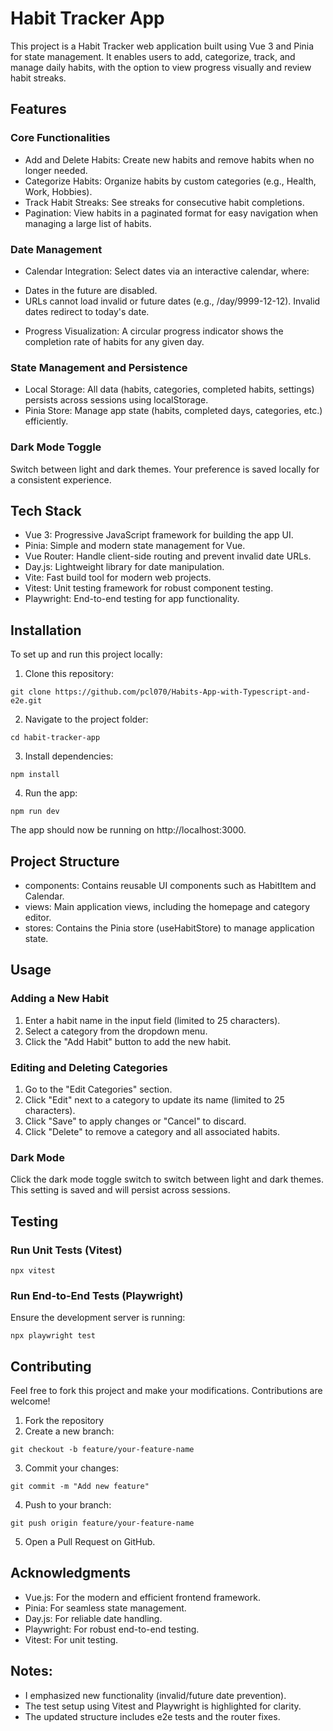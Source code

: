 # Habit Tracker App
This project is a Habit Tracker web application built using Vue 3 and Pinia for state management. It enables users to add, categorize, track, and manage daily habits, with the option to view progress visually and review habit streaks.

## Features
### Core Functionalities
- Add and Delete Habits: Create new habits and remove habits when no longer needed.
- Categorize Habits: Organize habits by custom categories (e.g., Health, Work, Hobbies).
- Track Habit Streaks: See streaks for consecutive habit completions.
- Pagination: View habits in a paginated format for easy navigation when managing a large list of habits.
### Date Management
- Calendar Integration: Select dates via an interactive calendar, where:
* Dates in the future are disabled.
* URLs cannot load invalid or future dates (e.g., /day/9999-12-12). Invalid dates redirect to today's date.
- Progress Visualization: A circular progress indicator shows the completion rate of habits for any given day.
### State Management and Persistence
- Local Storage: All data (habits, categories, completed habits, settings) persists across sessions using localStorage.
- Pinia Store: Manage app state (habits, completed days, categories, etc.) efficiently.
### Dark Mode Toggle
Switch between light and dark themes. Your preference is saved locally for a consistent experience.

## Tech Stack
- Vue 3: Progressive JavaScript framework for building the app UI.
- Pinia: Simple and modern state management for Vue.
- Vue Router: Handle client-side routing and prevent invalid date URLs.
- Day.js: Lightweight library for date manipulation.
- Vite: Fast build tool for modern web projects.
- Vitest: Unit testing framework for robust component testing.
- Playwright: End-to-end testing for app functionality.
## Installation
To set up and run this project locally:

1. Clone this repository:

```
git clone https://github.com/pcl070/Habits-App-with-Typescript-and-e2e.git
```
2. Navigate to the project folder:

```
cd habit-tracker-app
```
3. Install dependencies:

```
npm install
```
4. Run the app:

```
npm run dev
```

The app should now be running on http://localhost:3000.

## Project Structure
- components: Contains reusable UI components such as HabitItem and Calendar.
- views: Main application views, including the homepage and category editor.
- stores: Contains the Pinia store (useHabitStore) to manage application state.
## Usage
### Adding a New Habit
1. Enter a habit name in the input field (limited to 25 characters).
2. Select a category from the dropdown menu.
3. Click the "Add Habit" button to add the new habit.
### Editing and Deleting Categories
1. Go to the "Edit Categories" section.
2. Click "Edit" next to a category to update its name (limited to 25 characters).
3. Click "Save" to apply changes or "Cancel" to discard.
4. Click "Delete" to remove a category and all associated habits.
### Dark Mode
Click the dark mode toggle switch to switch between light and dark themes. This setting is saved and will persist across sessions.


## Testing
### Run Unit Tests (Vitest)
```
npx vitest
```
### Run End-to-End Tests (Playwright)
Ensure the development server is running:

```
npx playwright test
```
## Contributing
Feel free to fork this project and make your modifications. Contributions are welcome!

1. Fork the repository
2. Create a new branch:
```
git checkout -b feature/your-feature-name
```
3. Commit your changes:
```
git commit -m "Add new feature"
```
4. Push to your branch:
```
git push origin feature/your-feature-name
```
5. Open a Pull Request on GitHub.
## Acknowledgments
- Vue.js: For the modern and efficient frontend framework.
- Pinia: For seamless state management.
- Day.js: For reliable date handling.
- Playwright: For robust end-to-end testing.
- Vitest: For unit testing.

## Notes:
- I emphasized new functionality (invalid/future date prevention).
- The test setup using Vitest and Playwright is highlighted for clarity.
- The updated structure includes e2e tests and the router fixes.
